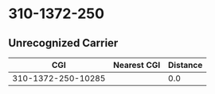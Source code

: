 # 310-1372-250
## Unrecognized Carrier


| CGI | Nearest CGI | Distance |
|-----|-------------|----------|
| 310-1372-250-10285 |  | 0.0 |
